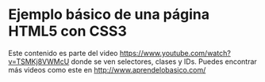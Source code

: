 # Ejemplo básico de una página HTML5 con CSS3

Este contenido es parte del video https://www.youtube.com/watch?v=TSMKj8VWMcU donde
se ven selectores, clases y IDs. Puedes encontrar más videos como este en
http://www.aprendelobasico.com/
